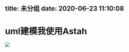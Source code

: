 title: 未分组
date: 2020-06-23 11:10:08
---------
# uml建模我使用Astah
![](https://csdn-code.oss.aliyuncs.com/php-upload-images/20170417-2119-23655-1200/20160204110518135.png)



